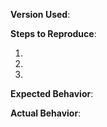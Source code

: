 **Version Used**: 

**Steps to Reproduce**:

1. 
2. 
3. 

**Expected Behavior**:

**Actual Behavior**:
